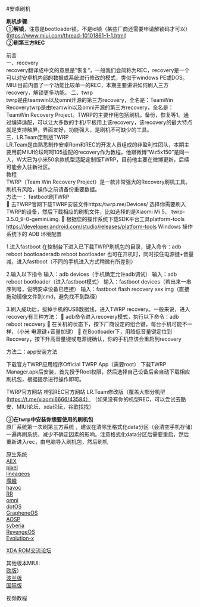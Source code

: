 #安卓刷机  

**刷机步骤**:  
①**解锁**，注意是bootloader锁，不是id锁（某些厂商还需要申请解锁码才可以）(https://www.miui.com/thread-10101861-1-1.html)  
②**刷第三方REC** 

前言    
一、recovery  
 recovery翻译成中文的意思是”恢复“，一般我们会简称为REC，recovery是一个可以对安卓机内部的数据或系统进行修改的模式，类似于windows PE或DOS。MIUI目前内置了一个功能比较单一的REC，本期主要讲讲如何刷入三方recovery，解锁更多功能。
二、twrp    
twrp是由teamwin以及omni开源的第三方recovery，全名是：TeamWin Recoverytwrp是由teamwin以及omni开源的第三方recovery，全名是：TeamWin Recovery Project。TWRP的主要作用包括刷机，备份，恢复等1。通过编译适配，可以让大多数的手机/平板用上该recovery，该recovery的最大特点就是支持触屏，界面友好，功能强大，是刷机不可缺少的工具。  
三、LR.Team定制版TWRP  
 LR.Team是由熟悉制作安卓Rom和REC的开发人员组成的非盈利性团队，本期主要用前MIUI论坛呵呵105适配的recovery作为教程，他跟微博“Wz5x150”是同一人，W大已为小米50余款机型适配定制版TWRP，目前他主要在微博更新，后续可能会入驻新社区。  
教程  
TWRP（Team Win Recovery Project）是一款非常强大的Recovery刷机工具。刷机有风险，操作之前请备份重要数据。  
方法一： fastboot刷TWRP   
	去TWRP官网下载TWRP安装文件https:/twrp.me/Devices/
选择你需要刷入TWRP的设备，然后下载相应的刷机文件，比如选择的是Xiaomi Mi 5， twrp-3.5.0_9-0-gemini.img.
	根据您的操作系统下载SDK平台工具platform-tools
https://developer.android.com/studio/releases/platform-tools
Windows 操作系统下的 ADB 环境配置

1.进入fastboot
在控制台下进入已下载TWRP刷机包的目录，键入命令：adb reboot bootloaderadb reboot bootloader 也可在开机时，同时按住电源键+音量减，进入fastboot（不同的手机进入方式稍微有所差别）

2.输入以下指令
输入：adb devices（手机确定允许adb调试）
输入：adb reboot bootloader（进入fastboot模式）
输入：fastboot devices（若出来一串序列号，说明安卓设备已连接）
输入：fastboot flash recovery xxx.img（直接拖动镜像文件到cmd，避免找不到路径）

3.刷入成功后，拔掉手机的USB数据线，进入TWRP recovery。一般来说，进入recovery有三种方法：
	adb命令进入recovery模式，执行以下命令：adb reboot recovery
	在关机的状态下，按下厂商设定的组合键，每台手机可能不一样，（小米 电源键+音量加键）
	在Bootloader下，用降低音量键定位到Recovery，按下升高音量键或电源键确认，你的手机应该会重启到recovery

方法二：app安装方法

下载官方TWRP应用程序Official TWRP App（需要root）
下载TWRP Manager.apk后安装，首先授予Root权限，然后选择自己设备后会自动下载相应刷机包，根据提示进行操作即可。

TWRP官方网站 
橙狐REC官方网站
LR.Team修改版（覆盖大部分机型 (https://t.me/xiaomi6666/43584）
（如果没有你的机型REC，可以尝试去酷安、MIUI论坛、xda论坛，谷歌找找）

③**在twrp中安装你想要使用的刷机包**  
原厂系统第一次刷第三方系统 ，建议在清除里格式化data分区（会清空手机存储）一遍再刷系统，减少不确定因素的影响。注意格式化data分区后需要重启，然后重新进入rec，由电脑导入刷机包，然后刷机

原生系统  
[AEX](https://downloads.aospextended.com/)   
[pixel](https://download.pixelexperience.org/)    
[lineageos](https://download.lineageos.org/)   
[魔趣](https://download.mokeedev.com/)    
[havoc](https://sourceforge.net/projects/havoc-os/files/)   
[RR](https://get.resurrectionremix.com/)  
[omni](https://www.omnirom.org/)  
[dotOS](https://www.droidontime.com)  
[GrapheneOS](https://grapheneos.org)  
[AOSP](https://www.aospextended.com/)  
[syberia](https://syberiaos.com/downloads)  
[RevengeOS](https://download.revengeos.com/)  
[Evolution-x](https://evolution-x.org/)  

[XDA ROM交流论坛](https://www.xda-developers.com/)  

其他版本MIUI:  
[欧版](https://xiaomi.eu/community/threads/20-7-2.56447)）  
[波兰版](https://miuipolska.pl/download/)  
[国际版](https://c.mi.com/miuidownload/index)  

视频教程  
